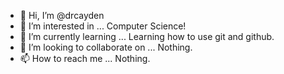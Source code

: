 - 👋 Hi, I’m @drcayden
- 👀 I’m interested in ... Computer Science!
- 🌱 I’m currently learning ... Learning how to use git and github.
- 💞️ I’m looking to collaborate on ... Nothing.
- 📫 How to reach me ... Nothing.

<!---
drcayden/drcayden is a ✨ special ✨ repository because its `README.md` (this file) appears on your GitHub profile.
You can click the Preview link to take a look at your changes.
--->
